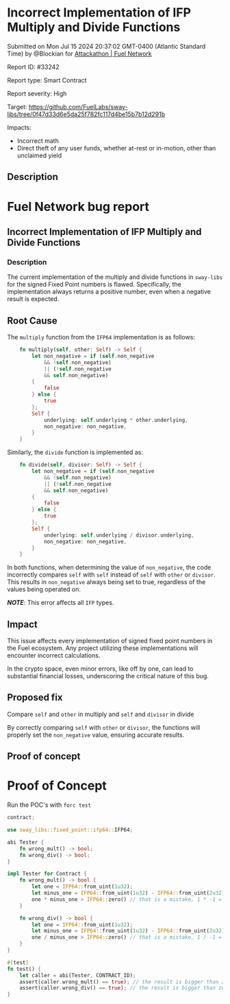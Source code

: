 
# Incorrect Implementation of IFP Multiply and Divide Functions

Submitted on Mon Jul 15 2024 20:37:02 GMT-0400 (Atlantic Standard Time) by @Blockian for [Attackathon | Fuel Network](https://immunefi.com/bounty/fuel-network-attackathon/)

Report ID: #33242

Report type: Smart Contract

Report severity: High

Target: https://github.com/FuelLabs/sway-libs/tree/0f47d33d6e5da25f782fc117d4be15b7b12d291b

Impacts:
- Incorrect math
- Direct theft of any user funds, whether at-rest or in-motion, other than unclaimed yield

## Description
# Fuel Network bug report
## Incorrect Implementation of IFP Multiply and Divide Functions
### Description
The current implementation of the multiply and divide functions in `sway-libs` for the signed Fixed Point numbers is flawed.
Specifically, the implementation always returns a positive number, even when a negative result is expected.

## Root Cause
The `multiply` function from the `IFP64` implementation is as follows:
```rs
    fn multiply(self, other: Self) -> Self {
        let non_negative = if (self.non_negative
            && !self.non_negative)
            || (!self.non_negative
            && self.non_negative)
        {
            false
        } else {
            true
        };
        Self {
            underlying: self.underlying * other.underlying,
            non_negative: non_negative,
        }
    }
```

Similarly, the `divide` function is implemented as:
```rs
    fn divide(self, divisor: Self) -> Self {
        let non_negative = if (self.non_negative
            && !self.non_negative)
            || (!self.non_negative
            && self.non_negative)
        {
            false
        } else {
            true
        };
        Self {
            underlying: self.underlying / divisor.underlying,
            non_negative: non_negative,
        }
    }
```

In both functions, when determining the value of `non_negative`, the code incorrectly compares `self` with `self` instead of `self` with `other` or `divisor`. This results in `non_negative` always being set to true, regardless of the values being operated on.

***NOTE***: This error affects all `IFP` types.

## Impact
This issue affects every implementation of signed fixed point numbers in the Fuel ecosystem.
Any project utilizing these implementations will encounter incorrect calculations.

In the crypto space, even minor errors, like off by one, can lead to substantial financial losses, underscoring the critical nature of this bug.

## Proposed fix
Compare `self` and `other` in multiply and `self` and `divisor` in divide

By correctly comparing `self` with `other` or `divisor`, the functions will properly set the `non_negative` value, ensuring accurate results.

        
## Proof of concept
# Proof of Concept
Run the POC's with `forc test`

```rs
contract;

use sway_libs::fixed_point::ifp64::IFP64;

abi Tester { 
    fn wrong_mult() -> bool;
    fn wrong_div() -> bool;
}

impl Tester for Contract {
    fn wrong_mult() -> bool {
        let one = IFP64::from_uint(1u32);
        let minus_one = IFP64::from_uint(1u32) - IFP64::from_uint(2u32); // minus 1
        one * minus_one > IFP64::zero() // that is a mistake, 1 * -1 = -1 which is smaller that zero
    }

    fn wrong_div() -> bool {
        let one = IFP64::from_uint(1u32);
        let minus_one = IFP64::from_uint(1u32) - IFP64::from_uint(2u32); // minus 1
        one / minus_one > IFP64::zero() // that is a mistake, 1 / -1 = -1 which is smaller that zero
    }
}

#[test]
fn test() {
    let caller = abi(Tester, CONTRACT_ID);
    assert(caller.wrong_mult() == true); // the result is bigger than zero even though it should be negative
    assert(caller.wrong_div() == true); // the result is bigger than zero even though it should be negative
}
```